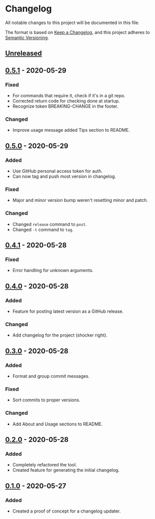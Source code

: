 # Changelog
All notable changes to this project will be documented in this file.

The format is based on [Keep a Changelog](https://keepachangelog.com/en/1.0.0/),
and this project adheres to [Semantic Versioning](https://semver.org/spec/v2.0.0.html).

## [Unreleased]

## [0.5.1] - 2020-05-29
### Fixed
- For commands that require it, check if it's in a git repo.
- Corrected return code for checking done at startup.
- Recognize token BREAKING-CHANGE in the footer.

### Changed
- Improve usage message added Tips section to README.

## [0.5.0] - 2020-05-29
### Added
- Use GitHub personal access token for auth.
- Can now tag and push most version in changelog.

### Fixed
- Major and minor version bump weren't resetting minor and patch.

### Changed
- Changed `release` command to `post`.
- Changed `-t` command to `tag`.

## [0.4.1] - 2020-05-28
### Fixed
- Error handling for unknown arguments.

## [0.4.0] - 2020-05-28
### Added
- Feature for posting latest version as a GitHub release.

### Changed
- Add changelog for the project (shocker right).

## [0.3.0] - 2020-05-28
### Added
- Format and group commit messages.

### Fixed
- Sort commits to proper versions.

### Changed
- Add About and Usage sections to README.

## [0.2.0] - 2020-05-28
### Added
- Completely refactored the tool.
- Created feature for generating the initial changelog.

## [0.1.0] - 2020-05-27
### Added
- Created a proof of concept for a changelog updater.

[Unreleased]: https://github.com/adamtabrams/change/compare/0.5.1...HEAD
[0.5.1]: https://github.com/adamtabrams/change/compare/0.5.0...0.5.1
[0.5.0]: https://github.com/adamtabrams/change/compare/0.4.1...0.5.0
[0.4.1]: https://github.com/adamtabrams/change/compare/0.4.0...0.4.1
[0.4.0]: https://github.com/adamtabrams/change/compare/0.3.0...0.4.0
[0.3.0]: https://github.com/adamtabrams/change/compare/0.2.0...0.3.0
[0.2.0]: https://github.com/adamtabrams/change/compare/0.1.0...0.2.0
[0.1.0]: https://github.com/adamtabrams/change/releases/tag/0.1.0
